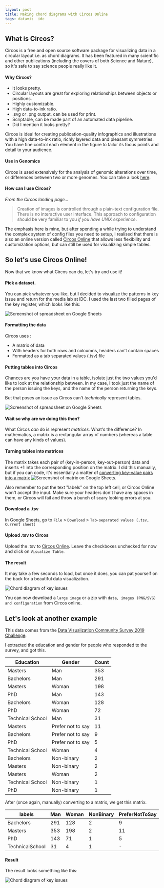 ```yaml
---
layout: post
title: Making chord diagrams with Circos Online
tags: dataviz  idc
---
```


## What is Circos?
Circos is a free and open source software package for visualizing data in a circular layout i.e. as chord diagrams. It has been featured in many scientific and other publications (including the covers of both Science and Nature), so it's safe to say science people really like it.

#### Why Circos?
- It looks pretty.
- Circular layouts are great for exploring relationships between objects or positions.
- Highly customizable.
- High data-to-ink ratio.
- .svg or .png output, can be used for print.
- Scriptable, can be made part of an automated data pipeline.
- Did I mention it looks pretty?

Circos is ideal for creating publication-quality infographics and illustrations with a high data-to-ink ratio, richly layered data and pleasant symmetries. You have fine control each element in the figure to tailor its focus points and detail to your audience.

#### Use in Genomics
Circos is used extensively for the analysis of genomic alterations over time, or differences between two or more genomes. You can take a look [here](http://circos.ca/intro/genomic_data/).

#### How can I use Circos?
*From the Circos landing page…*
> Creation of images is controlled through a plain-text configuration file. There is no interactive user interface. This approach to configuration should be very familiar to you *if you have UNIX experience*. 

The emphasis here is mine, but after spending a while trying to understand the complex system of config files you need to setup, I realised that there is also an online version called [Circos Online](http://circos.ca/circos_online) that allows less flexibility and customization options, but can still be used for visualizing simple tables.


## So let's use Circos Online!
Now that we know what Circos can do, let's try and use it!

#### Pick a dataset.
You can pick whatever you like, but I decided to visualize the patterns in key issue and return for the media lab at IDC. I used the last two filled pages of the key register, which looks like this:

![Screenshot of spreadsheet on Google Sheets](https://gyanl.com/blog/assets/key-register.jpeg)

#### Formatting the data
Circos uses :

- A matrix of data
- With headers for both rows and coloumns, headers can't contain spaces
- Formatted as a tab separated values (.tsv) file

#### Putting tables into Circos

Chances are you have your data in a table, isolate just the two values you'd like to look at the relationship between. In my case, I took just the name of the person issuing the keys, and the name of the person returning the keys.

But that poses an issue as Circos can't *technically* represent tables. 

![Screenshot of spreadsheet on Google Sheets](https://gyanl.com/blog/assets/circos-raw-keys.png)


#### Wait so why are we doing this then?
What Circos *can* do is represent *matrices.* What's the difference? In mathematics, a matrix is a rectangular array of numbers (whereas a table can have any kinds of values).

#### Turning tables into matrices
The matrix takes each pair of (key-in-person, key-out-person) data and inserts +1 into the corresponding position on the matrix. I did this manually, but if you can code, it's essentially a matter of [converting key-value pairs into a matrix](https://stackoverflow.com/questions/17173743/create-a-matrix-from-a-list-of-key-value-pairs)
![Screenshot of matrix on Google Sheets](https://gyanl.com/blog/assets/circos-matrix.png).

Also remember to put the text "labels" on the top left cell, or Circos Online won't accept the input. Make sure your headers don't have any spaces in them, or Circos will fail and throw a bunch of scary looking errors at you.

#### Download a .tsv
In Google Sheets, go to ```File``` > ```Download``` > ```Tab-separated values (.tsv, Current sheet)```

#### Upload .tsv to Circos
Upload the .tsv to [Circos Online](http://circos.ca/circos_online). Leave the checkboxes unchecked for now and click on ```Visualize Table```.
 
#### The result
It may take a few seconds to load, but once it does, you can pat yourself on the back for a beautiful data visualization.  

![Chord diagram of key issues](https://gyanl.com/blog/assets/circos-keys.png)

You can now download a ```large image``` or a zip with ```data, images (PNG/SVG) and configuration``` from Circos online. 

## Let's look at another example

This data comes from the [Data Visualization Community Survey 2019 Challenge](https://www.datavisualizationsociety.com/2019-survey-challenge). 

I extracted the education and gender for people who responded to the survey, and got this.

| Education        | Gender            | Count |
|------------------|-------------------|-------|
| Masters          | Man               | 353   |
| Bachelors        | Man               | 291   |
| Masters          | Woman             | 198   |
| PhD              | Man               | 143   |
| Bachelors        | Woman             | 128   |
| PhD              | Woman             | 72    |
| Technical School | Man               | 31    |
| Masters          | Prefer not to say | 11    |
| Bachelors        | Prefer not to say | 9     |
| PhD              | Prefer not to say | 5     |
| Technical School | Woman             | 4     |
| Bachelors        | Non-binary        | 2     |
| Masters          | Non-binary        | 2     |
| Masters          | Woman             | 2     |
| Technical School | Non-binary        | 1     |
| PhD              | Non-binary        | 1     |

After (once again, manually) converting to a matrix, we get this matrix. 

| labels          | Man | Woman | NonBinary | PreferNotToSay |
|-----------------|-----|-------|-----------|----------------|
| Bachelors       | 291 | 128   | 2         | 9              |
| Masters         | 353 | 198   | 2         | 11             |
| PhD             | 143 | 71    | 1         | 5              |
| TechnicalSchool | 31  | 4     | 1         | -              |

#### Result
The result looks something like this: 

![Chord diagram of key issues](https://gyanl.com/blog/assets/circos-education-gender.png)